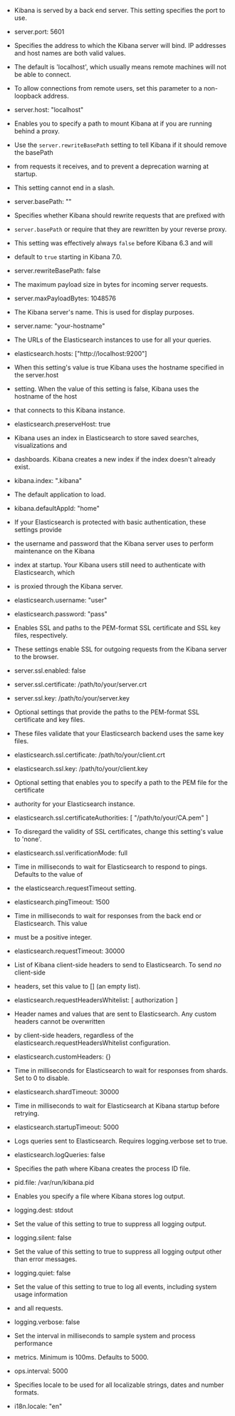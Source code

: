 - Kibana is served by a back end server. This setting specifies the port to use.

- server.port: 5601

- Specifies the address to which the Kibana server will bind. IP addresses and host names are both valid values.

- The default is 'localhost', which usually means remote machines will not be able to connect.

- To allow connections from remote users, set this parameter to a non-loopback address.

- server.host: "localhost"

- Enables you to specify a path to mount Kibana at if you are running behind a proxy.

- Use the `server.rewriteBasePath` setting to tell Kibana if it should remove the basePath

- from requests it receives, and to prevent a deprecation warning at startup.

- This setting cannot end in a slash.

- server.basePath: ""

- Specifies whether Kibana should rewrite requests that are prefixed with

- `server.basePath` or require that they are rewritten by your reverse proxy.

- This setting was effectively always `false` before Kibana 6.3 and will

- default to `true` starting in Kibana 7.0.

- server.rewriteBasePath: false

- The maximum payload size in bytes for incoming server requests.

- server.maxPayloadBytes: 1048576

- The Kibana server's name. This is used for display purposes.

- server.name: "your-hostname"

- The URLs of the Elasticsearch instances to use for all your queries.

- elasticsearch.hosts: ["http://localhost:9200"]

- When this setting's value is true Kibana uses the hostname specified in the server.host

- setting. When the value of this setting is false, Kibana uses the hostname of the host

- that connects to this Kibana instance.

- elasticsearch.preserveHost: true

- Kibana uses an index in Elasticsearch to store saved searches, visualizations and

- dashboards. Kibana creates a new index if the index doesn't already exist.

- kibana.index: ".kibana"

- The default application to load.

- kibana.defaultAppId: "home"

- If your Elasticsearch is protected with basic authentication, these settings provide

- the username and password that the Kibana server uses to perform maintenance on the Kibana

- index at startup. Your Kibana users still need to authenticate with Elasticsearch, which

- is proxied through the Kibana server.

- elasticsearch.username: "user"
- elasticsearch.password: "pass"

- Enables SSL and paths to the PEM-format SSL certificate and SSL key files, respectively.

- These settings enable SSL for outgoing requests from the Kibana server to the browser.

- server.ssl.enabled: false
- server.ssl.certificate: /path/to/your/server.crt
- server.ssl.key: /path/to/your/server.key

- Optional settings that provide the paths to the PEM-format SSL certificate and key files.

- These files validate that your Elasticsearch backend uses the same key files.

- elasticsearch.ssl.certificate: /path/to/your/client.crt
- elasticsearch.ssl.key: /path/to/your/client.key

- Optional setting that enables you to specify a path to the PEM file for the certificate

- authority for your Elasticsearch instance.

- elasticsearch.ssl.certificateAuthorities: [ "/path/to/your/CA.pem" ]

- To disregard the validity of SSL certificates, change this setting's value to 'none'.

- elasticsearch.ssl.verificationMode: full

- Time in milliseconds to wait for Elasticsearch to respond to pings. Defaults to the value of

- the elasticsearch.requestTimeout setting.

- elasticsearch.pingTimeout: 1500

- Time in milliseconds to wait for responses from the back end or Elasticsearch. This value

- must be a positive integer.

- elasticsearch.requestTimeout: 30000

- List of Kibana client-side headers to send to Elasticsearch. To send _no_ client-side

- headers, set this value to [] (an empty list).

- elasticsearch.requestHeadersWhitelist: [ authorization ]

- Header names and values that are sent to Elasticsearch. Any custom headers cannot be overwritten

- by client-side headers, regardless of the elasticsearch.requestHeadersWhitelist configuration.

- elasticsearch.customHeaders: {}

- Time in milliseconds for Elasticsearch to wait for responses from shards. Set to 0 to disable.

- elasticsearch.shardTimeout: 30000

- Time in milliseconds to wait for Elasticsearch at Kibana startup before retrying.

- elasticsearch.startupTimeout: 5000

- Logs queries sent to Elasticsearch. Requires logging.verbose set to true.

- elasticsearch.logQueries: false

- Specifies the path where Kibana creates the process ID file.

- pid.file: /var/run/kibana.pid

- Enables you specify a file where Kibana stores log output.

- logging.dest: stdout

- Set the value of this setting to true to suppress all logging output.

- logging.silent: false

- Set the value of this setting to true to suppress all logging output other than error messages.

- logging.quiet: false

- Set the value of this setting to true to log all events, including system usage information

- and all requests.

- logging.verbose: false

- Set the interval in milliseconds to sample system and process performance

- metrics. Minimum is 100ms. Defaults to 5000.

- ops.interval: 5000

- Specifies locale to be used for all localizable strings, dates and number formats.

- i18n.locale: "en"

